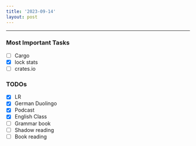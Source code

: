 ```yaml
---
title: '2023-09-14'
layout: post
---
```


---

### Most Important Tasks

- [ ] Cargo
- [x] lock stats
- [ ] crates.io

### TODOs

- [x] LR
- [x] German Duolingo
- [x] Podcast
- [x] English Class
- [ ] Grammar book
- [ ] Shadow reading
- [ ] Book reading
